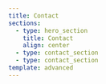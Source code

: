 ```yaml
---
title: Contact
sections:
  - type: hero_section
    title: Contact
    align: center
  - type: contact_section
  - type: contact_section
template: advanced
---
```

